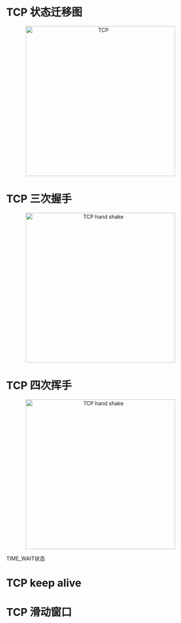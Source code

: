 # TCP 状态迁移图
<p align="center">
  <img alt="TCP" src="http://geesugar.github.io/doc/images/tcp_state_machine.png" width="400"/>
</p>

# TCP 三次握手
<p align="center">
  <img alt="TCP hand shake" src="http://geesugar.github.io/doc/images/tcp_hand_shake.png" width="400"/>
</p>

# TCP 四次挥手
<p align="center">
  <img alt="TCP hand shake" src="http://geesugar.github.io/doc/images/tcp_bye.png" width="400"/>
</p>

TIME_WAIT状态

# TCP keep alive

# TCP 滑动窗口


